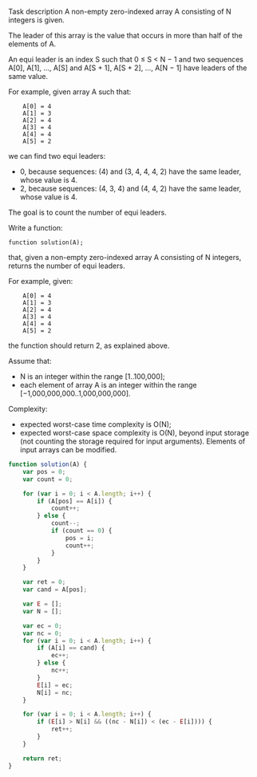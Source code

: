 
Task description
A non-empty zero-indexed array A consisting of N integers is given.

The leader of this array is the value that occurs in more than half of the elements of A.

An equi leader is an index S such that 0 ≤ S < N − 1 and two sequences A[0], A[1], ..., A[S] and A[S + 1], A[S + 2], ..., A[N − 1] have leaders of the same value.

For example, given array A such that:

```
    A[0] = 4
    A[1] = 3
    A[2] = 4
    A[3] = 4
    A[4] = 4
    A[5] = 2
```
we can find two equi leaders:

* 0, because sequences: (4) and (3, 4, 4, 4, 2) have the same leader, whose value is 4.
* 2, because sequences: (4, 3, 4) and (4, 4, 2) have the same leader, whose value is 4.

The goal is to count the number of equi leaders.

Write a function:

```
function solution(A);
```

that, given a non-empty zero-indexed array A consisting of N integers, returns the number of equi leaders.

For example, given:

```
    A[0] = 4
    A[1] = 3
    A[2] = 4
    A[3] = 4
    A[4] = 4
    A[5] = 2
```
the function should return 2, as explained above.

Assume that:

* N is an integer within the range [1..100,000];
* each element of array A is an integer within the range [−1,000,000,000..1,000,000,000].

Complexity:

* expected worst-case time complexity is O(N);
* expected worst-case space complexity is O(N), beyond input storage (not counting the storage required for input arguments).
Elements of input arrays can be modified.

```javascript
function solution(A) {
    var pos = 0;
    var count = 0;

    for (var i = 0; i < A.length; i++) {
        if (A[pos] == A[i]) {
            count++;
        } else {
            count--;
            if (count == 0) {
                pos = i;
                count++;
            }
        }
    }

    var ret = 0;
    var cand = A[pos];

    var E = [];
    var N = [];

    var ec = 0;
    var nc = 0;
    for (var i = 0; i < A.length; i++) {
        if (A[i] == cand) {
            ec++;
        } else {
            nc++;
        }
        E[i] = ec;
        N[i] = nc;
    }

    for (var i = 0; i < A.length; i++) {
        if (E[i] > N[i] && ((nc - N[i]) < (ec - E[i]))) {
            ret++;
        }
    }

    return ret;
}
```
